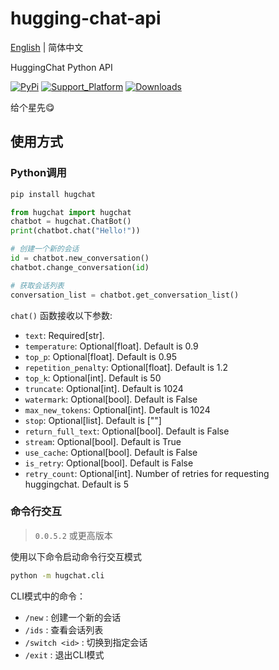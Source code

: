 # hugging-chat-api

[English](README.md) | 简体中文

HuggingChat Python API

[![PyPi](https://img.shields.io/pypi/v/hugchat.svg)](https://pypi.python.org/pypi/hugchat)
[![Support_Platform](https://img.shields.io/pypi/pyversions/hugchat)](https://pypi.python.org/pypi/hugchat)
[![Downloads](https://static.pepy.tech/badge/hugchat)](https://pypi.python.org/pypi/hugchat)

给个星先😋

## 使用方式

### Python调用

```bash
pip install hugchat
```

```py
from hugchat import hugchat
chatbot = hugchat.ChatBot()
print(chatbot.chat("Hello!"))

# 创建一个新的会话
id = chatbot.new_conversation()
chatbot.change_conversation(id)

# 获取会话列表
conversation_list = chatbot.get_conversation_list()
```

`chat()` 函数接收以下参数:

- `text`: Required[str].
- `temperature`: Optional[float]. Default is 0.9
- `top_p`: Optional[float]. Default is 0.95
- `repetition_penalty`: Optional[float]. Default is 1.2
- `top_k`: Optional[int]. Default is 50
- `truncate`: Optional[int]. Default is 1024
- `watermark`: Optional[bool]. Default is False
- `max_new_tokens`: Optional[int]. Default is 1024
- `stop`: Optional[list]. Default is ["</s>"]
- `return_full_text`: Optional[bool]. Default is False
- `stream`: Optional[bool]. Default is True
- `use_cache`: Optional[bool]. Default is False
- `is_retry`: Optional[bool]. Default is False
- `retry_count`: Optional[int]. Number of retries for requesting huggingchat. Default is 5

### 命令行交互

> `0.0.5.2` 或更高版本

使用以下命令启动命令行交互模式

```bash
python -m hugchat.cli
```

CLI模式中的命令：

- `/new` : 创建一个新的会话
- `/ids` : 查看会话列表
- `/switch <id>` : 切换到指定会话
- `/exit` : 退出CLI模式
